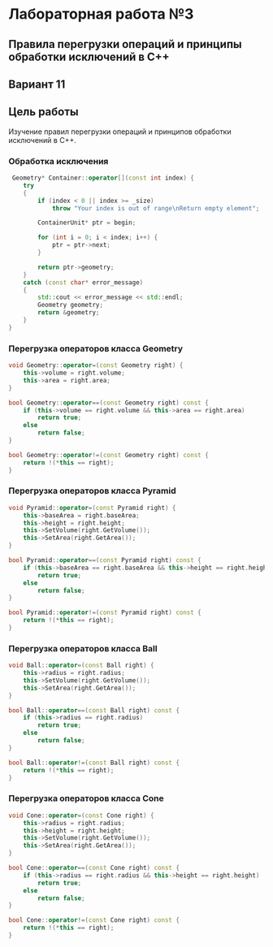 # Лабораторная работа №3 #

## Правила перегрузки операций и принципы обработки исключений в C++ ##

## Вариант 11 ##
 

## Цель работы ##
Изучение правил перегрузки операций и принципов обработки исключений в C++. 

### Обработка исключения ###
```c++
 Geometry* Container::operator[](const int index) {
	try
	{
		if (index < 0 || index >= _size)
			throw "Your index is out of range\nReturn empty element";

		ContainerUnit* ptr = begin;

		for (int i = 0; i < index; i++) {
			ptr = ptr->next;
		}

		return ptr->geometry;
	}
	catch (const char* error_message)
	{
		std::cout << error_message << std::endl;
		Geometry geometry;
		return &geometry;
	}
}
```

### Перегрузка операторов класса Geometry ###

```c++
void Geometry::operator=(const Geometry right) {
	this->volume = right.volume;
	this->area = right.area;
}

bool Geometry::operator==(const Geometry right) const {
	if (this->volume == right.volume && this->area == right.area)
		return true;
	else 
		return false;
}

bool Geometry::operator!=(const Geometry right) const {
	return !(*this == right);
}
```

### Перегрузка операторов класса Pyramid ###

```c++
void Pyramid::operator=(const Pyramid right) {
	this->baseArea = right.baseArea;
	this->height = right.height;
	this->SetVolume(right.GetVolume());
	this->SetArea(right.GetArea());
}

bool Pyramid::operator==(const Pyramid right) const {
	if (this->baseArea == right.baseArea && this->height == right.height)
		return true;
	else
		return false;
}

bool Pyramid::operator!=(const Pyramid right) const {
	return !(*this == right);
}
```

### Перегрузка операторов класса Ball ###

```c++
void Ball::operator=(const Ball right) {
	this->radius = right.radius;
	this->SetVolume(right.GetVolume());
	this->SetArea(right.GetArea());
}

bool Ball::operator==(const Ball right) const {
	if (this->radius == right.radius)
		return true;
	else
		return false;
}

bool Ball::operator!=(const Ball right) const {
	return !(*this == right);
}
```

### Перегрузка операторов класса Cone ###

```c++
void Cone::operator=(const Cone right) {
	this->radius = right.radius;
	this->height = right.height;
	this->SetVolume(right.GetVolume());
	this->SetArea(right.GetArea());
}

bool Cone::operator==(const Cone right) const {
	if (this->radius == right.radius && this->height == right.height)
		return true;
	else
		return false;
}

bool Cone::operator!=(const Cone right) const {
	return !(*this == right);
}
```